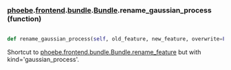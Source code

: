### [phoebe](phoebe.md).[frontend](phoebe.frontend.md).[bundle](phoebe.frontend.bundle.md).[Bundle](phoebe.frontend.bundle.Bundle.md).rename_gaussian_process (function)


```py

def rename_gaussian_process(self, old_feature, new_feature, overwrite=False, return_changes=False)

```



Shortcut to [phoebe.frontend.bundle.Bundle.rename_feature](phoebe.frontend.bundle.Bundle.rename_feature.md) but with kind='gaussian_process'.

